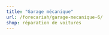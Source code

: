 ```yaml
---
title: "Garage mécanique"
url: /forecariah/garage-mecanique-6/
shop: réparation de voitures
---
```

